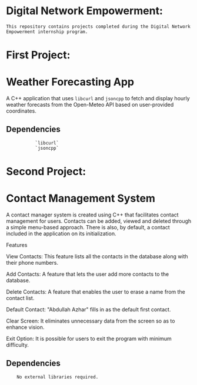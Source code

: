  # Digital Network Empowerment:
    This repository contains projects completed during the Digital Network Empowerment internship program.

 # First Project:
# Weather Forecasting App

A C++ application that uses `libcurl` and `jsoncpp` to fetch and display hourly weather forecasts from the Open-Meteo API based on user-provided coordinates.

## Dependencies
               `libcurl`
               `jsoncpp`
 # Second Project:
# Contact Management System
 
A contact manager system is created using C++ that facilitates contact management for users. Contacts can be added, viewed and deleted through a simple menu-based approach. There is also, by default, a contact included in the application on its initialization.

Features

View Contacts: This feature lists all the contacts in the database along with their phone numbers.

Add Contacts: A feature that lets the user add more contacts to the database.

Delete Contacts: A feature that enables the user to erase a name from the contact list.

Default Contact: "Abdullah Azhar" fills in as the default first contact.

Clear Screen: It eliminates unnecessary data from the screen so as to enhance vision.

Exit Option: It is possible for users to exit the program with minimum difficulty.
## Dependencies
        No external libraries required.
